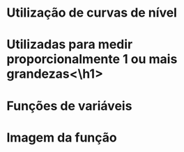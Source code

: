 # Utilização de curvas de nível
<h1>Utilizadas para medir proporcionalmente 1 ou mais grandezas<\h1>

# Funções de variáveis

# Imagem da função
